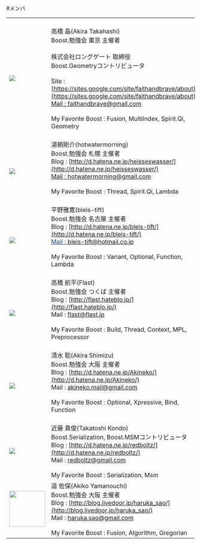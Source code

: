 #メンバ
<span style='line-height:27px'><b>
</b></span>

 <span style='line-height:27px;font-size:large'>

| | |
|-------------------------------------------------------------------------------------------------------------------------------------------------------------------------------------------------------------------------------------------------------------------------------------------------------------|----------------------------------------------------------------------------------------------------------------------------------------------------------------------------------------------------------------------------------------------------------------------------------------------------------------------------------------------------------------------------------------------------------------------------------------------------------------------------------------------------------------------------------------------------------------------------------------------------------------------------------------------------------------------------------------------------------------------------------|
|<br/>   <img style='display:block;margin-right:auto;margin-left:auto;text-align:center' src='https://sites.google.com/site/boostjp/_/rsrc/1314090817768/the-team/akira_face.png'/><br/>   |<br/>   高橋 晶(Akira Takahashi)<br/>Boost.勉強会 東京 主催者<br/><br/>株式会社ロングゲート 取締役<br/>Boost.Geometryコントリビュータ<br/><br/>Site : [https://sites.google.com/site/faithandbrave/about](https://sites.google.com/site/faithandbrave/about)<br/><a rel='nofollow' href='http://d.hatena.ne.jp/faith_and_brave/'/>Mail : faithandbrave@gmail.com<br/><br/>My Favorite Boost : Fusion, MultiIndex, Spirit.Qi, Geometry<br/><br/>   |
|<br/>   [![](https://sites.google.com/site/boostjp/_/rsrc/1397566526878/the-team/icon_90.png)](https://sites.google.com/site/boostjp/the-team/icon_90.png?attredirects=0)<br/><br/>   |湯朝剛介(hotwatermorning)<br/>Boost.勉強会 札幌 主催者<br/>Blog : [http://d.hatena.ne.jp/heisseswasser/](http://d.hatena.ne.jp/heisseswasser/)<br/><a rel='nofollow' href='http://d.hatena.ne.jp/heisseswasser/'/>Mail : hotwatermorning@gmail.com<br/><br/>My Favorite Boost : Thread, Spirit.Qi, Lambda<br/><br/>   |
|<br/>   <img style='display:block;margin-right:auto;margin-left:auto;text-align:center' src='http://a1.twimg.com/profile_images/1188040853/atika.png'/><br/>   |平野雅寛(bleis-tift)<br/>Boost.勉強会 名古屋 主催者<br/>Blog : [http://d.hatena.ne.jp/bleis-tift/](http://d.hatena.ne.jp/bleis-tift/)<br/><a rel='nofollow' style='color:rgb(26,66,146)' href='http://d.hatena.ne.jp/heisseswasser/'/>Mail : bleis-tift@hotmail.co.jp<br/><br/>My Favorite Boost : Variant, Optional, Function, Lambda<br/><br/>   |
|<br/>   <img style='display:block;margin-right:auto;margin-left:auto;text-align:center' src='https://sites.google.com/site/boostjp/_/rsrc/1298943500192/the-team/flast.png'/><br/>   |高橋 航平(Flast)<br/>Boost.勉強会 つくば 主催者<br/>Blog : [http://flast.hateblo.jp/](http://flast.hateblo.jp/)<br/>Mail : flast@flast.jp<br/><br/>My Favorite Boost : Build, Thread, Context, MPL, Preprocessor<br/><br/>   |
|<br/>   <img style='display:block;margin-right:auto;margin-left:auto;text-align:center' src='https://sites.google.com/site/boostjp/_/rsrc/1298950193104/the-team/twit_now_small.jpg'/><br/>   |清水 聡(Akira Shimizu)<br/>Boost.勉強会 大阪 主催者<br/>Blog : [http://d.hatena.ne.jp/Akineko/](http://d.hatena.ne.jp/Akineko/)<br/>Mail : akineko.mail@gmail.com<br/><br/>My Favorite Boost : Optional, Xpressive, Bind, Function<br/><br/>   |
|<br/>   <img style='display:block;margin-right:auto;margin-left:auto;text-align:center' src='https://sites.google.com/site/boostjp/_/rsrc/1313283072809/the-team/R0011611.jpg'/><br/>   |近藤 貴俊(Takatoshi Kondo)<br/>Boost.Serialization, Boost.MSMコントリビュータ<br/>Blog : [http://d.hatena.ne.jp/redboltz/](http://d.hatena.ne.jp/redboltz/)<br/>Mail : redboltz@gmail.com<br/><br/>My Favorite Boost : Serialization, Msm<br/> |
|<br/>[<img width='96' src='https://sites.google.com/site/boostjp/_/rsrc/1367246900759/the-team/haruka_sao.png?height=96&width=96' height='96' border='0'/>](https://sites.google.com/site/boostjp/the-team/haruka_sao.png?attredirects=0)<br/><br/> |遥 佐保(Akiko Yamanouchi)<br/>Boost.勉強会 大阪 主催者<br/>Blog : [http://blog.livedoor.jp/haruka_sao/](http://blog.livedoor.jp/haruka_sao/)<br/>Mail : haruka.sao@gmail.com<br/><br/>My Favorite Boost : Fusion, Algorithm, Gregorian |


</span>
<span style='line-height:27px'>
</span>
